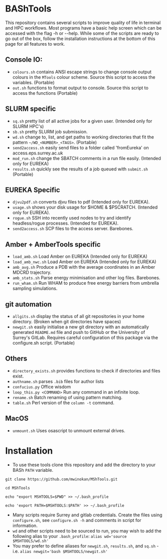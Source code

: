 # BAShTools

This repository contains several scripts to improve quality of life in terminal and HPC workflows. Most programs have a basic help screen which can be accessed with the flag -h or --help. While some of the scripts are ready to go out of the box, follow the installation instructions at the bottom of this page for all features to work.

## Console IO:
- `colours.sh` contains ANSI escape strings to change console output colours in the `MTools` colour scheme. Source this script to access the variables. (Portable)
- `out.sh` functions to format output to console. Source this script to access the functions (Portable)

## SLURM specific
- `sq.sh` pretty list of all active jobs for a given user. (Intended only for SLURM HPC's)
- `sb.sh` pretty SLURM job submission.
- `wd.sh` change to, list, and get paths to working directories that fit the pattern `~/WD_<NUMBER>_<TAGS>`. (Portable)
- `send2access.sh` easily send files to a folder called 'fromEureka' on access.eps.surrey.ac.uk
- `mod_run.sh` change the SBATCH comments in a run file easily. (Intended only for EUREKA)
- `results.sh` quickly see the results of a job queued with `submit.sh` (Portable)

## EUREKA Specific
- `djvu2pdf.sh` converts djvu files to pdf (Intended only for EUREKA).
- `usage.sh` shows your disk usage for $HOME & $PSCRATCH. (Intended only for EUREKA).
- `rogue.sh` SSH into recently used nodes to try and identify headless/rogue processes. (Intended for EUREKA).
- `send2access.sh` SCP files to the access server. Barebones.

## Amber + AmberTools specific

- `load_amb.sh` Load Amber on EUREKA (Intended only for EUREKA)
- `load_amb_nwc.sh` Load Amber on EUREKA (Intended only for EUREKA)
- `amb_avg.sh` Produce a PDB with the average coordinates in an Amber MDCRD trajectory.
- `amb_stats.sh` Parse energy minimisation and other log files. Barebones.
- `run_wham.sh` Run WHAM to produce free energy barriers from umbrella sampling simulations.

## git automation
- `allgits.sh` display the status of all git repositories in your home directory. (Broken when git directories have spaces)
- `newgit.sh` easily initialise a new git directory with an automatically generated `README.md` file and push to GitHub or the University of Surrey's GitLab. Requires careful configuration of this package via the configure.sh script. (Portable)

## Others
- `directory_exists.sh` provides functions to check if directories and files exist.
- `authname.sh` parses `.bib` files for author lists
- `confucius.py` Office wisdom
- `loop_this.py <COMMAND>` Run any command in an infinite loop.
- `rename.sh` Batch renaming of using pattern matching.
- `table.sh` Perl version of the `column -t` command.

## MacOS
- `unmount.sh` Uses osascript to unmount external drives.

# Installation

  * To use these tools clone this repository and add the directory to your BASh `PATH` variable.

`git clone https://github.com/mwinokan/MShTools.git`

`cd MShTools`

`echo "export MSHTOOLS=$PWD" >> ~/.bash_profile`

`echo 'export PATH=$MSHTOOLS:$PATH' >> ~/.bash_profile`

  * Many scripts require Surrey and gitlab credentials. Create the files using `configure.sh`, see `configure.sh -h` and comments in script for information.
  * `wd` and other scripts need to be sourced to run, you may wish to add the following alias to your `.bash_profile`: `alias wd='source $MSHTOOLS/wd.sh'`
  * You may prefer to define aliases for `newgit.sh`, `results.sh`, and `sq.sh` - i.e. `alias newgit='bash $MSHTOOLS/newgit.sh'`
